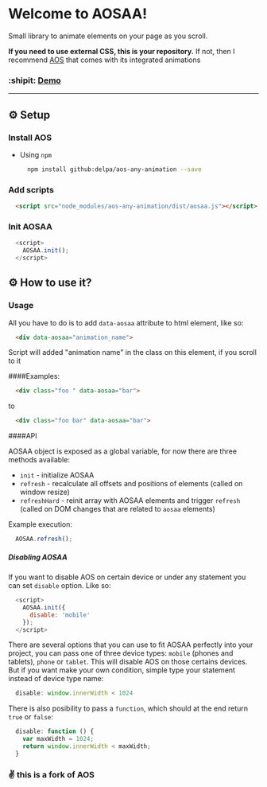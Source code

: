 Welcome to AOSAA!
=================

Small library to animate elements on your page as you scroll.

**If you need to use external CSS, this is your repository.**
If not, then I recommend [AOS](http://michalsnik.github.io/aos/) that comes with its integrated animations
### :shipit: [Demo](http://Delpa.github.io/aos-any-animation/)
----------

## ⚙ Setup
### Install AOS
- Using `npm`
    
    ```bash
      npm install github:delpa/aos-any-animation --save
    ```
    
### Add scripts

```html
  <script src="node_modules/aos-any-animation/dist/aosaa.js"></script>
```

### Init AOSAA

```javascript
  <script>
    AOSAA.init();
  </script>
```
## ⚙ How to use it?

### Usage

  All you have to do is to add `data-aosaa` attribute to html element, like so:

```html
  <div data-aosaa="animation_name">
```
  Script will added "animation name" in the class on this element, if you scroll to it
  
####Examples:
```html
  <div class="foo " data-aosaa="bar">
```
to
```html
  <div class="foo bar" data-aosaa="bar">
```
####API

AOSAA object is exposed as a global variable, for now there are three methods available:

  * `init` - initialize AOSAA
  * `refresh` - recalculate all offsets and positions of elements (called on window resize)
  * `refreshHard` - reinit array with AOSAA elements and trigger `refresh` (called on DOM changes that are related to `aosaa` elements)

Example execution:
```javascript
  AOSAA.refresh();
```
##### Disabling AOSAA

If you want to disable AOS on certain device or under any statement you can set `disable` option. Like so:

```javascript
  <script>
    AOSAA.init({
      disable: 'mobile'
    });
  </script>
```

There are several options that you can use to fit AOSAA perfectly into your project, you can pass one of three device types:
`mobile` (phones and tablets), `phone` or `tablet`. This will disable AOS on those certains devices. But if you want make your own condition, simple type your statement instead of device type name:

```javascript
  disable: window.innerWidth < 1024
```

There is also posibility to pass a `function`, which should at the end return `true` or `false`:

```javascript
  disable: function () {
    var maxWidth = 1024;
    return window.innerWidth < maxWidth;
  }
```

### :v: this is a fork of AOS
